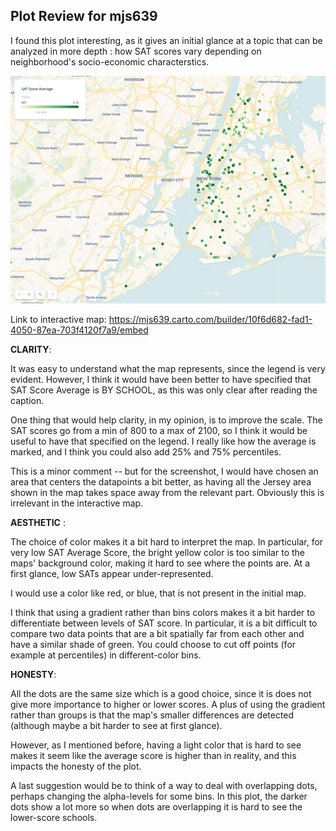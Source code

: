 ## Plot Review for mjs639

I found this plot interesting, as it gives an initial glance at a topic that can be analyzed in more depth : how SAT scores vary depending on neighborhood's socio-economic characterstics. 



![image of env](https://github.com/biabbiassago/PUI2017_bb1569/blob/master/HW9_bb1569/satmap.png)


Link to interactive map:  https://mjs639.carto.com/builder/10f6d682-fad1-4050-87ea-703f4120f7a9/embed




__CLARITY__:  

It was easy to understand what the map represents, since the legend is very evident. However, I think it would have been better to have specified that SAT Score Average is BY SCHOOL, as this was only clear after reading the caption. 

One thing that would help clarity, in my opinion, is to improve the scale. The SAT scores go from a min of 800 to a max of 2100, so I think it would be useful to have that specified on the legend. I really like how the average is marked, and I think you could also add 25% and 75% percentiles. 

This is a minor comment -- but for the screenshot, I would have chosen an area that centers the datapoints a bit better, as having all the Jersey area shown in the map takes space away from the relevant part. Obviously this is irrelevant in the interactive map. 

__AESTHETIC__  :   

The choice of color makes it a bit hard to interpret the map. In particular, for very low SAT Average Score, the bright yellow color is too similar to the maps' background color, making it hard to see where the points are. At a first glance, low SATs appear under-represented.

I would use a color like red, or blue, that is not present in the initial map. 

I think that using a gradient rather than bins colors makes it a bit harder to differentiate between levels of SAT score. In particular, it is a bit difficult to compare two data points that are a bit spatially far from each other and have a similar shade of green.  You could choose to cut off points (for example at percentiles) in different-color bins.


__HONESTY__:   

All the dots are the same size which is a good choice, since it is does not give more importance to higher or lower scores. 
A plus of using the gradient rather than groups is that the map's smaller differences are detected (although maybe a bit harder to see at first glance). 

However, as I mentioned before, having a light color that is hard to see makes it seem like the average score is higher than in reality, and this impacts the honesty of the plot. 

A last suggestion would be to think of a way to deal with overlapping dots, perhaps changing the alpha-levels for some bins. In this plot, the darker dots show a lot more so when dots are overlapping it is hard to see the lower-score schools. 
